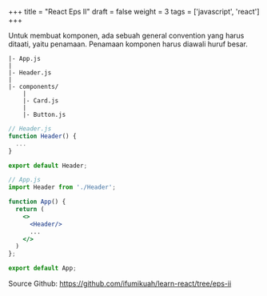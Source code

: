 +++
title = "React Eps II"
draft = false
weight = 3
tags = ['javascript', 'react']
+++

Untuk membuat komponen, ada sebuah general convention yang harus ditaati, yaitu penamaan. Penamaan komponen harus diawali huruf besar.

```plain
|- App.js
|
|- Header.js
|
|- components/
    |
    |- Card.js
    |
    |- Button.js
```

```jsx
// Header.js
function Header() {
  ...
}

export default Header;
```

```jsx
// App.js
import Header from './Header';

function App() {
  return (
    <>
      <Header/>
      ...
    </>
  )
};

export default App;
```

Source Github: https://github.com/ifumikuah/learn-react/tree/eps-ii
